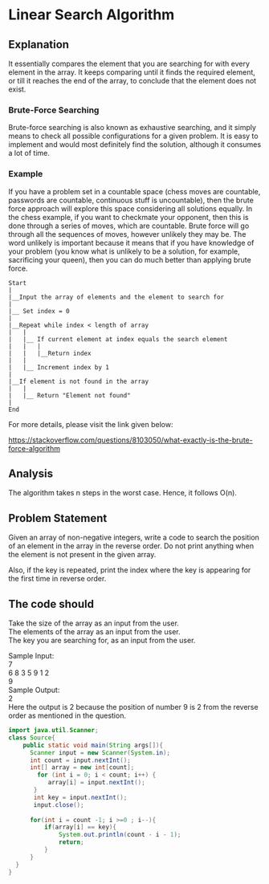 # Linear Search Algorithm

## Explanation

It essentially compares the element that you are searching for with every element
in the array. It keeps comparing until it finds the required element, or till it
reaches the end of the array, to conclude that the element does not exist.

### Brute-Force Searching

Brute-force searching is also known as exhaustive searching, and it simply means to check all possible configurations for a given problem. It is easy to implement and would most definitely find the solution, although it consumes a lot of time.

### Example

If you have a problem set in a countable space (chess moves are countable, passwords are countable, continuous stuff is uncountable), then the brute force approach will explore this space considering all solutions equally. In the chess example, if you want to checkmate your opponent, then this is done through a series of moves, which are countable. Brute force will go through all the sequences of moves, however unlikely they may be. The word unlikely is important because it means that if you have knowledge of your problem (you know what is unlikely to be a solution, for example, sacrificing your queen), then you can do much better than applying brute force.

``` flow
Start
|
|__Input the array of elements and the element to search for
|
|__ Set index = 0
|
|__Repeat while index < length of array
|   |
|   |__ If current element at index equals the search element
|   |   |
|   |   |__Return index
|   |
|   |__ Increment index by 1
|
|__If element is not found in the array
|   |
|   |__ Return "Element not found"
|
End
```

For more details, please visit the link given below:

https://stackoverflow.com/questions/8103050/what-exactly-is-the-brute-force-algorithm

## Analysis

The algorithm takes n steps in the worst case. Hence, it follows O(n). 

## Problem Statement

Given an array of non-negative integers, write a code to search the position of an
 element in the array in the reverse order. Do not print anything when the element
  is not present in the given array.

Also, if the key is repeated, print the index where the key is appearing for the 
first time in reverse order.

## The code should

Take the size of the array as an input from the user. \
The elements of the array as an input from the user. \
The key you are searching for, as an input from the user.

Sample Input: \
7 \
6 8 3 5 9 1 2 \
9 \
Sample Output: \
2 \
Here the output is 2 because the position of number 9 is 2 from the reverse order
 as mentioned in the question.

```java
import java.util.Scanner;
class Source{
    public static void main(String args[]){
      Scanner input = new Scanner(System.in);  
      int count = input.nextInt();
      int[] array = new int[count];
        for (int i = 0; i < count; i++) {
           array[i] = input.nextInt();
       }
       int key = input.nextInt();
       input.close();
       
      for(int i = count -1; i >=0 ; i--){
          if(array[i] == key){
              System.out.println(count - i - 1);
              return;
          }
      }
  }
}


```

